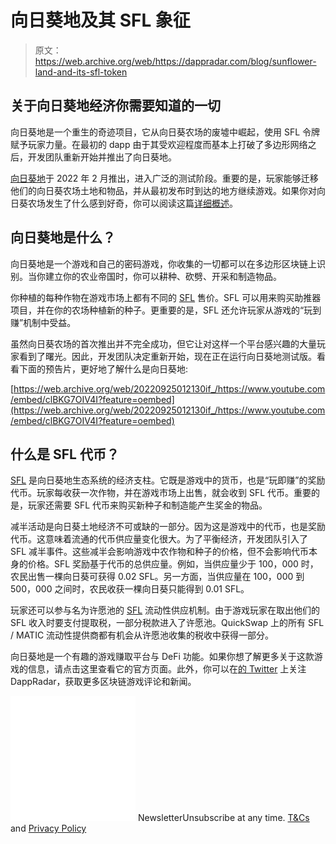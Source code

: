 # 向日葵地及其 SFL 象征

> 原文：<https://web.archive.org/web/https://dappradar.com/blog/sunflower-land-and-its-sfl-token>

## 关于向日葵地经济你需要知道的一切

向日葵地是一个重生的奇迹项目，它从向日葵农场的废墟中崛起，使用 SFL 令牌赋予玩家力量。在最初的 dapp 由于其受欢迎程度而基本上打破了多边形网络之后，开发团队重新开始并推出了向日葵地。

[向日葵地](https://web.archive.org/web/20220925012130/https://dappradar.com/polygon/games/sunflower-land)于 2022 年 2 月推出，进入广泛的测试阶段。重要的是，玩家能够迁移他们的向日葵农场土地和物品，并从最初发布时到达的地方继续游戏。如果你对向日葵农场发生了什么感到好奇，你可以阅读这篇[详细概述](https://web.archive.org/web/20220925012130/https://dappradar.com/blog/sunflower-farmers-taken-offline-after-clogging-polygon-blockchain)。

## 向日葵地是什么？

向日葵地是一个游戏和自己的密码游戏，你收集的一切都可以在多边形区块链上识别。当你建立你的农业帝国时，你可以耕种、砍劈、开采和制造物品。

你种植的每种作物在游戏市场上都有不同的 [SFL](https://web.archive.org/web/20220925012130/https://dappradar.com/hub/token/polygon/?from=0xd1f9c58e33933a993a3891f8acfe05a68e1afc05) 售价。SFL 可以用来购买助推器项目，并在你的农场种植新的种子。更重要的是，SFL 还允许玩家从游戏的“玩到赚”机制中受益。

虽然向日葵农场的首次推出并不完全成功，但它让对这样一个平台感兴趣的大量玩家看到了曙光。因此，开发团队决定重新开始，现在正在运行向日葵地测试版。看看下面的预告片，更好地了解什么是向日葵地:

[https://web.archive.org/web/20220925012130if_/https://www.youtube.com/embed/clBKG7OIV4I?feature=oembed](https://web.archive.org/web/20220925012130if_/https://www.youtube.com/embed/clBKG7OIV4I?feature=oembed)

## 什么是 SFL 代币？

[SFL](https://web.archive.org/web/20220925012130/https://dappradar.com/hub/token/polygon/?from=0xd1f9c58e33933a993a3891f8acfe05a68e1afc05) 是向日葵地生态系统的经济支柱。它既是游戏中的货币，也是“玩即赚”的奖励代币。玩家每收获一次作物，并在游戏市场上出售，就会收到 SFL 代币。重要的是，玩家还需要 SFL 代币来购买新种子和制造能产生奖金的物品。

减半活动是向日葵土地经济不可或缺的一部分。因为这是游戏中的代币，也是奖励代币。这意味着流通的代币供应量变化很大。为了平衡经济，开发团队引入了 SFL 减半事件。这些减半会影响游戏中农作物和种子的价格，但不会影响代币本身的价格。SFL 奖励基于代币的总供应量。例如，当供应量少于 100，000 时，农民出售一棵向日葵可获得 0.02 SFL。另一方面，当供应量在 100，000 到 500，000 之间时，农民收获一棵向日葵只能得到 0.01 SFL。

玩家还可以参与名为许愿池的 [SFL](https://web.archive.org/web/20220925012130/https://dappradar.com/hub/token/polygon/?from=0xd1f9c58e33933a993a3891f8acfe05a68e1afc05) 流动性供应机制。由于游戏玩家在取出他们的 SFL 收入时要支付提取税，一部分税款进入了许愿池。QuickSwap 上的所有 SFL / MATIC 流动性提供商都有机会从许愿池收集的税收中获得一部分。

向日葵地是一个有趣的游戏赚取平台与 DeFi 功能。如果你想了解更多关于这款游戏的信息，请点击这里查看它的官方页面。此外，你可以在[的 Twitter](https://web.archive.org/web/20220925012130/https://twitter.com/dappradar) 上关注 DappRadar，获取更多区块链游戏评论和新闻。

![](img/6d5a4a2d609c56e1a5771717e54ba759.png) NewsletterUnsubscribe at any time. [T&Cs](https://web.archive.org/web/20220925012130/https://dappradar.com/terms) and [Privacy Policy](https://web.archive.org/web/20220925012130/https://dappradar.com/privacy-policy)